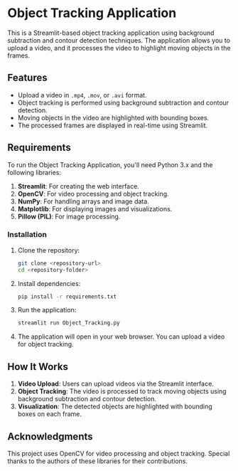 # Object Tracking Application

This is a Streamlit-based object tracking application using background subtraction and contour detection techniques. The application allows you to upload a video, and it processes the video to highlight moving objects in the frames.

## Features

- Upload a video in `.mp4`, `.mov`, or `.avi` format.
- Object tracking is performed using background subtraction and contour detection.
- Moving objects in the video are highlighted with bounding boxes.
- The processed frames are displayed in real-time using Streamlit.

## Requirements

To run the Object Tracking Application, you'll need Python 3.x and the following libraries:

1. **Streamlit**: For creating the web interface.
2. **OpenCV**: For video processing and object tracking.
3. **NumPy**: For handling arrays and image data.
4. **Matplotlib**: For displaying images and visualizations.
5. **Pillow (PIL)**: For image processing.

### Installation

1. Clone the repository:
    ```bash
    git clone <repository-url>
    cd <repository-folder>
    ```

2. Install dependencies:
    ```bash
    pip install -r requirements.txt
    ```

3. Run the application:
    ```bash
    streamlit run Object_Tracking.py
    ```

4. The application will open in your web browser. You can upload a video for object tracking.

## How It Works

1. **Video Upload**: Users can upload videos via the Streamlit interface.
2. **Object Tracking**: The video is processed to track moving objects using background subtraction and contour detection.
3. **Visualization**: The detected objects are highlighted with bounding boxes on each frame.

## Acknowledgments

This project uses OpenCV for video processing and object tracking. Special thanks to the authors of these libraries for their contributions.

